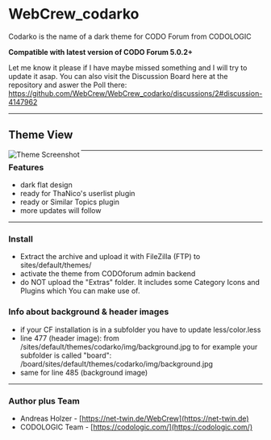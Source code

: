 # WebCrew_codarko
 Codarko is the name of a dark theme for CODO Forum from CODOLOGIC

**Compatible with latest version of CODO Forum 5.0.2+**

Let me know  it please if I have maybe missed something and I will try to update it asap.
You can also visit the Discussion Board here at the repository and aswer the Poll there:
https://github.com/WebCrew/WebCrew_codarko/discussions/2#discussion-4147962

***

## Theme View
<a href="http://net-twin.de">
    <img src="https://github.com/WebCrew/WebCrew_codarko/blob/master/thumbnail.png?raw=true" alt="Theme Screenshot"
         title="CODO Forum Codarko Theme - Standard View" align="left" />
</a>

***



### Features
- dark flat design
- ready for ThaNico's userlist plugin
- ready or Similar Topics plugin
- more updates will follow

***



### Install
- Extract the archive and upload it with FileZilla (FTP) to sites/default/themes/
- activate the theme from CODOforum admin backend
- do NOT upload the "Extras" folder. It includes some Category Icons and Plugins which You can make use of.

### Info about background & header images
- if your CF installation is in a subfolder you have to update less/color.less
- line 477 (header image): from /sites/default/themes/codarko/img/background.jpg
to for example your subfolder is called "board": /board/sites/default/themes/codarko/img/background.jpg
- same for line 485 (background image)

***



### Author plus Team
- Andreas Holzer - [https://net-twin.de/WebCrew](https://net-twin.de)
- CODOLOGIC Team - [https://codologic.com/](https://codologic.com/)

